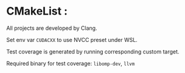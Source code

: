 # CMakeList :

All projects are developed by Clang.

Set env var `CUDACXX` to use NVCC preset under WSL.

Test coverage is generated by running corresponding custom target.

Required binary for test coverage: `libomp-dev`, `llvm`